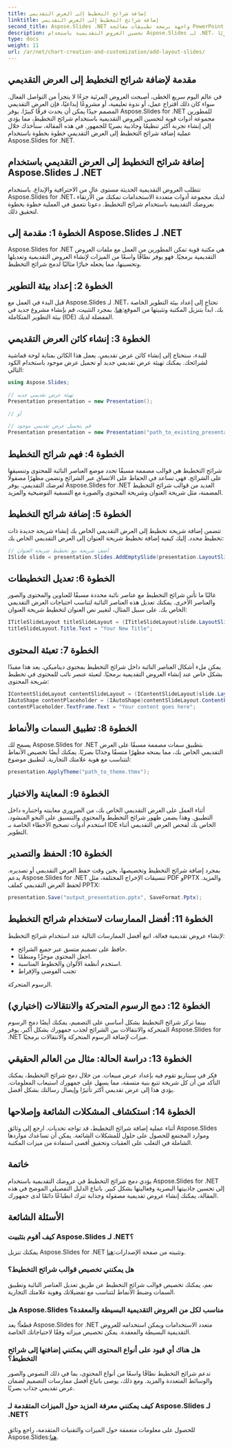```yaml
---
title: إضافة شرائح التخطيط إلى العرض التقديمي
linktitle: إضافة شرائح التخطيط إلى العرض التقديمي
second_title: Aspose.Slides .NET واجهة برمجة تطبيقات معالجة PowerPoint
description: تحسين العروض التقديمية باستخدام Aspose.Slides لـ .NET، أضف شرائح التخطيط بسلاسة للحصول على محتوى جذاب بصريًا.
type: docs
weight: 11
url: /ar/net/chart-creation-and-customization/add-layout-slides/
---
```


## مقدمة لإضافة شرائح التخطيط إلى العرض التقديمي

في عالم اليوم سريع الخطى، أصبحت العروض المرئية جزءًا لا يتجزأ من التواصل الفعال. سواء كان ذلك اقتراح عمل، أو ندوة تعليمية، أو مشروعًا إبداعيًا، فإن العرض التقديمي المصمم جيدًا يمكن أن يحدث فرقًا كبيرًا. يوفر Aspose.Slides for .NET للمطورين مجموعة أدوات قوية لتحسين العروض التقديمية باستخدام شرائح التخطيط، مما يؤدي إلى إنشاء تجربة أكثر تنظيمًا وجاذبية بصريًا للجمهور. في هذه المقالة، سنأخذك خلال عملية إضافة شرائح التخطيط إلى العرض التقديمي خطوة بخطوة باستخدام Aspose.Slides for .NET.

## إضافة شرائح التخطيط إلى العرض التقديمي باستخدام Aspose.Slides لـ .NET

تتطلب العروض التقديمية الحديثة مستوى عالٍ من الاحترافية والإبداع. باستخدام Aspose.Slides for .NET، لديك مجموعة أدوات متعددة الاستخدامات تمكنك من الارتقاء بعروضك التقديمية باستخدام شرائح التخطيط. دعونا نتعمق في العملية خطوة بخطوة لتحقيق ذلك.

## الخطوة 1: مقدمة إلى Aspose.Slides لـ .NET

Aspose.Slides for .NET هي مكتبة قوية تمكن المطورين من العمل مع ملفات العروض التقديمية برمجيًا. فهو يوفر نطاقًا واسعًا من الميزات لإنشاء العروض التقديمية وتعديلها وتحسينها، مما يجعله خيارًا مثاليًا لدمج شرائح التخطيط.

## الخطوة 2: إعداد بيئة التطوير

 قبل البدء في العمل مع Aspose.Slides لـ .NET، تحتاج إلى إعداد بيئة التطوير الخاصة بك. ابدأ بتنزيل المكتبة وتثبيتها من الموقع:[هنا](https://releases.aspose.com/slides/net). بمجرد التثبيت، قم بإنشاء مشروع جديد في بيئة التطوير المتكاملة (IDE) المفضلة لديك.

## الخطوة 3: إنشاء كائن العرض التقديمي

للبدء، ستحتاج إلى إنشاء كائن عرض تقديمي. يعمل هذا الكائن بمثابة لوحة قماشية لشرائحك. يمكنك تهيئة عرض تقديمي جديد أو تحميل عرض موجود باستخدام الكود التالي:

```csharp
using Aspose.Slides;

// تهيئة عرض تقديمي جديد
Presentation presentation = new Presentation();

// أو

// قم بتحميل عرض تقديمي موجود
Presentation presentation = new Presentation("path_to_existing_presentation.pptx");
```

## الخطوة 4: فهم شرائح التخطيط

شرائح التخطيط هي قوالب مصممة مسبقًا تحدد موضع العناصر النائبة للمحتوى وتنسيقها على الشرائح. فهي تساعد في الحفاظ على الاتساق عبر الشرائح وتضمن مظهرًا مصقولًا لعرضك التقديمي. يوفر Aspose.Slides for .NET العديد من قوالب شرائح التخطيط المضمنة، مثل شريحة العنوان وشريحة المحتوى والصورة مع التسمية التوضيحية والمزيد.

## الخطوة 5: إضافة شرائح التخطيط

تتضمن إضافة شريحة تخطيط إلى العرض التقديمي الخاص بك إنشاء شريحة جديدة ذات تخطيط محدد. إليك كيفية إضافة تخطيط شريحة العنوان إلى العرض التقديمي الخاص بك:

```csharp
// أضف شريحة مع تخطيط شريحة العنوان
ISlide slide = presentation.Slides.AddEmptySlide(presentation.LayoutSlides.GetByType(SlideLayoutType.TitleSlide));
```

## الخطوة 6: تعديل التخطيطات

غالبًا ما تأتي شرائح التخطيط مع عناصر نائبة محددة مسبقًا للعناوين والمحتوى والصور والعناصر الأخرى. يمكنك تعديل هذه العناصر النائبة لتناسب احتياجات العرض التقديمي الخاص بك. على سبيل المثال، لتغيير نص العنوان لتخطيط شريحة العنوان:

```csharp
ITitleSlideLayout titleSlideLayout = (ITitleSlideLayout)slide.LayoutSlide;
titleSlideLayout.Title.Text = "Your New Title";
```

## الخطوة 7: تعبئة المحتوى

يمكن ملء أشكال العناصر النائبة داخل شرائح التخطيط بمحتوى ديناميكي. يعد هذا مفيدًا بشكل خاص عند إنشاء العروض التقديمية برمجيًا. لتعبئة عنصر نائب للمحتوى في تخطيط شريحة المحتوى:

```csharp
IContentSlideLayout contentSlideLayout = (IContentSlideLayout)slide.LayoutSlide;
IAutoShape contentPlaceholder = (IAutoShape)contentSlideLayout.ContentPlaceholders[0];
contentPlaceholder.TextFrame.Text = "Your content goes here";
```

## الخطوة 8: تطبيق السمات والأنماط

يسمح لك Aspose.Slides for .NET بتطبيق سمات مصممة مسبقًا على العرض التقديمي الخاص بك، مما يمنحه مظهرًا متسقًا وجذابًا بصريًا. يمكنك أيضًا تخصيص الأنماط لتتناسب مع هوية علامتك التجارية. لتطبيق موضوع:

```csharp
presentation.ApplyTheme("path_to_theme.thmx");
```

## الخطوة 9: المعاينة والاختبار

أثناء العمل على العرض التقديمي الخاص بك، من الضروري معاينته واختباره داخل التطبيق. وهذا يضمن ظهور شرائح التخطيط والمحتوى والتنسيق على النحو المنشود. استخدم أدوات تصحيح الأخطاء الخاصة بـ IDE الخاص بك لفحص العرض التقديمي أثناء التطوير.

## الخطوة 10: الحفظ والتصدير

بمجرد إضافة شرائح التخطيط وتخصيصها، يحين وقت حفظ العرض التقديمي أو تصديره. يدعم Aspose.Slides for .NET تنسيقات الإخراج المختلفة، مثل PDF وPPTX والمزيد. لحفظ العرض التقديمي كملف PPTX:

```csharp
presentation.Save("output_presentation.pptx", SaveFormat.Pptx);
```

## الخطوة 11: أفضل الممارسات لاستخدام شرائح التخطيط

لإنشاء عروض تقديمية فعالة، اتبع أفضل الممارسات التالية عند استخدام شرائح التخطيط:
- حافظ على تصميم متسق عبر جميع الشرائح.
- اجعل المحتوى موجزًا ومنظمًا.
- استخدم أنظمة الألوان والخطوط المناسبة.
- تجنب الفوضى والإفراط

 الرسوم المتحركة.

## الخطوة 12: دمج الرسوم المتحركة والانتقالات (اختياري)

بينما تركز شرائح التخطيط بشكل أساسي على التصميم، يمكنك أيضًا دمج الرسوم المتحركة والانتقالات بين الشرائح لجذب جمهورك بشكل أكبر. يوفر Aspose.Slides for .NET ميزات لإضافة الرسوم المتحركة والانتقالات برمجيًا.

## الخطوة 13: دراسة الحالة: مثال من العالم الحقيقي

فكر في سيناريو تقوم فيه بإعداد عرض مبيعات. من خلال دمج شرائح التخطيط، يمكنك التأكد من أن كل شريحة تتبع بنية متسقة، مما يسهل على جمهورك استيعاب المعلومات. يؤدي هذا إلى عرض تقديمي أكثر تأثيرًا وإيصال رسالتك بشكل أفضل.

## الخطوة 14: استكشاف المشكلات الشائعة وإصلاحها

أثناء عملية إضافة شرائح التخطيط، قد تواجه تحديات. ارجع إلى وثائق Aspose.Slides وموارد المجتمع للحصول على حلول للمشكلات الشائعة. يمكن أن تساعدك مواردها الشاملة في التغلب على العقبات وتحقيق أقصى استفادة من ميزات المكتبة.

## خاتمة

يؤدي دمج شرائح التخطيط في عروضك التقديمية باستخدام Aspose.Slides for .NET إلى تحسين جاذبيتها البصرية وفعاليتها بشكل كبير. باتباع الدليل التفصيلي الموضح في هذه المقالة، يمكنك إنشاء عروض تقديمية مصقولة وجذابة تترك انطباعًا دائمًا لدى جمهورك.

## الأسئلة الشائعة

### كيف أقوم بتثبيت Aspose.Slides لـ .NET؟

يمكنك تنزيل Aspose.Slides for .NET وتثبيته من صفحة الإصدارات:[هنا](https://releases.aspose.com/slides/net).

### هل يمكنني تخصيص قوالب شرائح التخطيط؟

نعم، يمكنك تخصيص قوالب شرائح التخطيط عن طريق تعديل العناصر النائبة وتطبيق السمات وضبط الأنماط لتتناسب مع تفضيلاتك وهوية علامتك التجارية.

### هل Aspose.Slides مناسب لكل من العروض التقديمية البسيطة والمعقدة؟

قطعاً! يعد Aspose.Slides for .NET متعدد الاستخدامات ويمكن استخدامه للعروض التقديمية البسيطة والمعقدة. يمكن تخصيص ميزاته وفقًا لاحتياجاتك الخاصة.

### هل هناك أي قيود على أنواع المحتوى التي يمكنني إضافتها إلى شرائح التخطيط؟

تدعم شرائح التخطيط نطاقًا واسعًا من أنواع المحتوى، بما في ذلك النصوص والصور والوسائط المتعددة والمزيد. ومع ذلك، يوصى باتباع أفضل ممارسات التصميم لضمان عرض تقديمي جذاب بصريًا.

### كيف يمكنني معرفة المزيد حول الميزات المتقدمة لـ Aspose.Slides لـ .NET؟

 للحصول على معلومات متعمقة حول الميزات والتقنيات المتقدمة، راجع وثائق Aspose.Slides:[هنا](https://reference.aspose.com/slides/net).